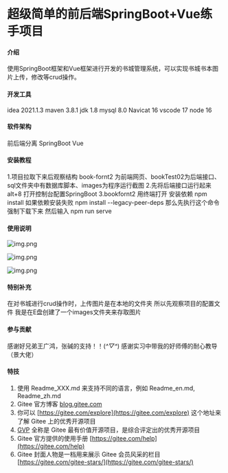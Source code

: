 # 超级简单的前后端SpringBoot+Vue练手项目

#### 介绍
使用SpringBoot框架和Vue框架进行开发的书城管理系统，可以实现书城书本图片上传，修改等crud操作。

#### 开发工具
idea 2021.1.3
maven 3.8.1
jdk 1.8
mysql 8.0
Navicat 16
vscode 17
node 16

#### 软件架构
前后端分离 
SpringBoot Vue

#### 安装教程

1.项目拉取下来后观察结构 book-fornt2 为前端网页、bookTest02为后端接口、sql文件夹中有数据库脚本、images为程序运行截图
2.先将后端接口运行起来 alt+8 打开控制台配置SpringBoot
3.bookfornt2 用终端打开 
安装依赖 npm install 
如果依赖安装失败 npm install --legacy-peer-deps 那么先执行这个命令强制下载下来
然后输入 npm run serve

#### 使用说明
![img.png](https://gitee.com/sukabuli666/super-easy-work/blob/master/images/img.png)

![img.png](https://gitee.com/sukabuli666/super-easy-work/blob/master/images/img_1.png)

![img.png](https://gitee.com/sukabuli666/super-easy-work/blob/master/images/img_2.png)

#### 特别补充
在对书城进行crud操作时，上传图片是在本地的文件夹
所以先观察项目的配置文件 我是在E盘创建了一个images文件夹来存取图片

#### 参与贡献
感谢好兄弟王广鸿，张碱的支持！！(*^▽^*)
感谢实习中带我的好师傅的耐心教导（景大佬）

#### 特技

1.  使用 Readme\_XXX.md 来支持不同的语言，例如 Readme\_en.md, Readme\_zh.md
2.  Gitee 官方博客 [blog.gitee.com](https://blog.gitee.com)
3.  你可以 [https://gitee.com/explore](https://gitee.com/explore) 这个地址来了解 Gitee 上的优秀开源项目
4.  [GVP](https://gitee.com/gvp) 全称是 Gitee 最有价值开源项目，是综合评定出的优秀开源项目
5.  Gitee 官方提供的使用手册 [https://gitee.com/help](https://gitee.com/help)
6.  Gitee 封面人物是一档用来展示 Gitee 会员风采的栏目 [https://gitee.com/gitee-stars/](https://gitee.com/gitee-stars/)
